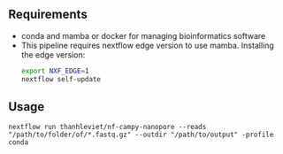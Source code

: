 ## Requirements

- conda and mamba or docker for managing bioinformatics software
- This pipeline requires nextflow edge version to use mamba.
  Installing the edge version:
  ```bash
  export NXF_EDGE=1
  nextflow self-update
  ```
## Usage

```
nextflow run thanhleviet/nf-campy-nanopore --reads "/path/to/folder/of/*.fastq.gz" --outdir "/path/to/output" -profile conda
```
